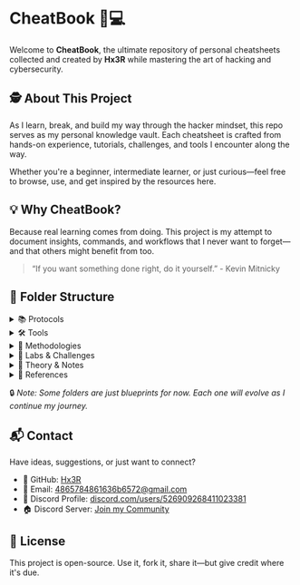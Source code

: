 # CheatBook 🧠💻  
Welcome to **CheatBook**, the ultimate repository of personal cheatsheets collected and created by **Hx3R** while mastering the art of hacking and cybersecurity.

## 🕵️ About This Project  
As I learn, break, and build my way through the hacker mindset, this repo serves as my personal knowledge vault. Each cheatsheet is crafted from hands-on experience, tutorials, challenges, and tools I encounter along the way.

Whether you're a beginner, intermediate learner, or just curious—feel free to browse, use, and get inspired by the resources here.


## 💡 Why CheatBook?  
Because real learning comes from doing. This project is my attempt to document insights, commands, and workflows that I never want to forget—and that others might benefit from too.

> “If you want something done right, do it yourself.” - Kevin Mitnicky


## 📁 Folder Structure  

<details>
<summary>📚 Protocols</summary>

- HTTP
- TCP-IP
- DNS
- SMTP
- SSH
- VPN
- Wi-Fi

</details>

<details>
<summary>🛠️ Tools</summary>

- Reconnaissance
  - Nmap
  - Shodan
  - Amass
- Exploitation
  - Metasploit
  - SQLmap
  - BurpSuite
- Privilege Escalation
  - Linux
  - Windows
- Post-Exploitation
  - Empire
  - Mimikatz
- Payloads
  - Netcat
  - Python
  - PowerShell

</details>

<details>
<summary>🎯 Methodologies</summary>

- OSINT
- Threat Modeling
- Attack Vectors
- Reporting

</details>

<details>
<summary>🧪 Labs & Challenges</summary>

- HackTheBox
- TryHackMe
- VulnHub

</details>

<details>
<summary>📖 Theory & Notes</summary>

- Cyber Law
- Ethics
- Hacker Culture

</details>

<details>
<summary>🧷 References</summary>

- Books
- Videos
- Articles

</details>

🔒 *Note: Some folders are just blueprints for now. Each one will evolve as I continue my journey.*


## 📬 Contact  
Have ideas, suggestions, or just want to connect?  
- 🐙 GitHub: [Hx3R](https://github.com/Hx3R)  
- 📧 Email: [4865784861636b6572@gmail.com](mailto:4865784861636b6572@gmail.com)  
- 💬 Discord Profile: [discord.com/users/526909268411023381](https://discord.com/users/526909268411023381)  
- 🏠 Discord Server: [Join my Community](https://discord.gg/whe72edd)


## 📜 License  
This project is open-source. Use it, fork it, share it—but give credit where it's due.
